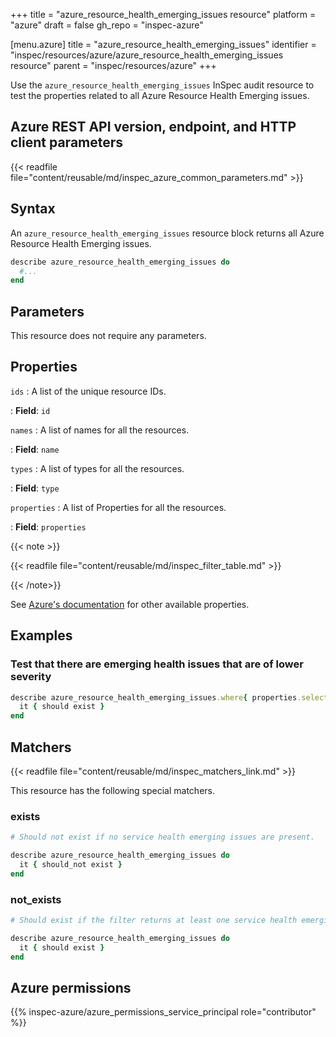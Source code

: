+++
title = "azure_resource_health_emerging_issues resource"
platform = "azure"
draft = false
gh_repo = "inspec-azure"

[menu.azure]
title = "azure_resource_health_emerging_issues"
identifier = "inspec/resources/azure/azure_resource_health_emerging_issues resource"
parent = "inspec/resources/azure"
+++

Use the `azure_resource_health_emerging_issues` InSpec audit resource to test the properties related to all Azure Resource Health Emerging issues.

## Azure REST API version, endpoint, and HTTP client parameters

{{< readfile file="content/reusable/md/inspec_azure_common_parameters.md" >}}

## Syntax

An `azure_resource_health_emerging_issues` resource block returns all Azure Resource Health Emerging issues.

```ruby
describe azure_resource_health_emerging_issues do
  #...
end
```

## Parameters

This resource does not require any parameters.

## Properties

`ids`
: A list of the unique resource IDs.

: **Field**: `id`

`names`
: A list of names for all the resources.

: **Field**: `name`

`types`
: A list of types for all the resources.

: **Field**: `type`

`properties`
: A list of Properties for all the resources.

: **Field**: `properties`

{{< note >}}

{{< readfile file="content/reusable/md/inspec_filter_table.md" >}}

{{< /note>}}

See [Azure's documentation](https://docs.microsoft.com/en-us/rest/api/resourcehealth/emerging-issues/get) for other available properties.

## Examples

### Test that there are emerging health issues that are of lower severity

```ruby
describe azure_resource_health_emerging_issues.where{ properties.select{|prop| prop.statusActiveEvents.select{ |event| event.severity == 'Warning' } } } do
  it { should exist }
end
```

## Matchers

{{< readfile file="content/reusable/md/inspec_matchers_link.md" >}}

This resource has the following special matchers.

### exists

```ruby
# Should not exist if no service health emerging issues are present.

describe azure_resource_health_emerging_issues do
  it { should_not exist }
end
```

### not_exists

```ruby
# Should exist if the filter returns at least one service health emerging issue.

describe azure_resource_health_emerging_issues do
  it { should exist }
end
```

## Azure permissions

{{% inspec-azure/azure_permissions_service_principal role="contributor" %}}
